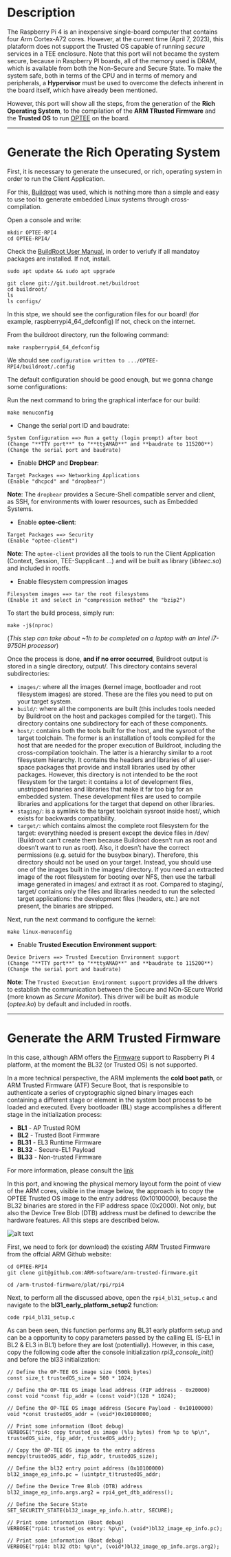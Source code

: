 # Description

The Raspberry Pi 4 is an inexpensive single-board computer that contains four Arm Cortex-A72 cores. However, at the current time (April 7, 2023), this plataform does not support the Trusted OS capable of running *secure* services in a TEE enclosure. Note that this port will not became the system secure, because in Raspberry PI boards, all of the memory used is DRAM, which is available from both the Non-Secure and Secure State. To make the system safe, both in terms of the CPU and in terms of memory and peripherals, a **Hypervisor** must be used to overcome the defects inherent in the board itself, which have already been mentioned.

However, this port will show all the steps, from the generation of the **Rich Operating System**, to the compilation of the **ARM TRusted Firmware** and the **Trusted OS** to run [OPTEE](https://www.op-tee.org/) on the board.

---

# Generate the Rich Operating System

First, it is necessary to generate the unsecured, or rich, operating system in order to run the Client Application. 

For this, [Buildroot](https://buildroot.org/) was used, which is nothing more than a simple and easy to use tool to generate embedded Linux systems through cross-compilation.

Open a console and write:

```
mkdir OPTEE-RPI4
cd OPTEE-RPI4/
```
Check the [BuildRoot User Manual](https://buildroot.org/downloads/manual/manual.html), in order to veriufy if all mandatoy packages are installed. 
If not, install.

```
sudo apt update && sudo apt upgrade

git clone git://git.buildroot.net/buildroot 
cd buildroot/
ls
ls configs/
```

In this stpe, we should see the configuration files for our board! (for example, raspberrypi4_64_defconfig)
If not, check on the internet.

From the buildroot directory, run the following command:

```
make raspberrypi4_64_defconfig
```

We should see `configuration written to .../OPTEE-RPI4/buildroot/.config`

The default configuration should be good enough, but we gonna change some configurations:

Run the next command to bring the graphical interface for our build:

```
make menuconfig
```

- Change the serial port ID and baudrate:
```
System Configuration ==> Run a getty (login prompt) after boot 
(Change "**TTY port**" to "**ttyAMA0**" and **baudrate to 115200**) (Change the serial port and baudrate)
```

- Enable **DHCP** and **Dropbear**:
```
Target Packages ==> Networking Applications
(Enable "dhcpcd" and "dropbear")
```
**Note**: The `dropbear` provides a Secure-Shell compatible server and client, as SSH, for environments with lower resources, such as Embedded Systems.

- Enable **optee-client**:
```
Target Packages ==> Security
(Enable "optee-client")
```

**Note**: The `optee-client` provides all the tools to run the Client Application (Context, Session, TEE-Supplicant ...) and will be built as library (*libteec.so*) and included in rootfs.


- Enable filesystem compression images
```
Filesystem images ==> tar the root filesystems 
(Enable it and select in "compression method" the "bzip2")
```

To start the build process, simply run:

```
make -j$(nproc)
```

(*This step can take about ~1h to be completed on a laptop with an Intel i7-9750H processor*)

Once the process is done, **and if no error occurred**, Buildroot output is stored in a single directory, output/. This directory contains several subdirectories:

- `images/`: where all the images (kernel image, bootloader and root filesystem images) are stored. These are the files you need to put on your target system.
- `build/`: where all the components are built (this includes tools needed by Buildroot on the host and packages compiled for the target). This directory contains one subdirectory for each of these components.
- `host/`: contains both the tools built for the host, and the sysroot of the target toolchain. The former is an installation of tools compiled for the host that are needed for the proper execution of Buildroot, including the cross-compilation toolchain. The latter is a hierarchy similar to a root filesystem hierarchy. It contains the headers and libraries of all user-space packages that provide and install libraries used by other packages. However, this directory is not intended to be the root filesystem for the target: it contains a lot of development files, unstripped binaries and libraries that make it far too big for an embedded system. These development files are used to compile libraries and applications for the target that depend on other libraries.
- `staging/`: is a symlink to the target toolchain sysroot inside host/, which exists for backwards compatibility.
- `target/`: which contains almost the complete root filesystem for the target: everything needed is present except the device files in /dev/ (Buildroot can’t create them because Buildroot doesn’t run as root and doesn’t want to run as root). Also, it doesn’t have the correct permissions (e.g. setuid for the busybox binary). Therefore, this directory should not be used on your target. Instead, you should use one of the images built in the images/ directory. If you need an extracted image of the root filesystem for booting over NFS, then use the tarball image generated in images/ and extract it as root. Compared to staging/, target/ contains only the files and libraries needed to run the selected target applications: the development files (headers, etc.) are not present, the binaries are stripped.

Next, run the next command to configure the kernel:

```
make linux-menuconfig
```

- Enable **Trusted Execution Environment support**:
```
Device Drivers ==> Trusted Execution Environment support
(Change "**TTY port**" to "**ttyAMA0**" and **baudrate to 115200**) (Change the serial port and baudrate)
```

**Note**: The `Trusted Execution Environment support` provides all the drivers to establish the communication between the Secure and NOn-SEcure World (more known as *Secure Monitor*). This driver will be built as module (*optee.ko*) by default and included in rootfs.

---

# Generate the ARM Trusted Firmware

In this case, although ARM offers the [Firmware](https://github.com/ARM-software/arm-trusted-firmware) support to Raspberry Pi 4 platform, at the moment the BL32 (or Trusted OS) is not supported.

In a more technical perspective, the ARM implements the **cold boot path**, or ARM Trusted Firmware (ATF) Secure Boot, that is responsible to authenticate a series of cryptographic signed binary images each containing a different stage or element in the system boot process to be loaded and executed. Every bootloader (BL) stage accomplishes a different stage in the initialization process:

- **BL1** - AP Trusted ROM
- **BL2** - Trusted Boot Firmware
- **BL31** - EL3 Runtime Firmware
- **BL32** - Secure-EL1 Payload
- **BL33** - Non-trusted Firmware

For more information, please consult the [link](https://chromium.googlesource.com/chromiumos/third_party/arm-trusted-firmware/+/v1.2-rc0/docs/firmware-design.md)

In this port, and knowing the physical memory layout form the point of view of the ARM cores, visible in the image below, the approach is to copy the OPTEE Trusted OS image to the entry address (0x10100000), because the BL32 binaries are stored in the FIP address space (0x2000). Not only, but also the Device Tree Blob (DTB) address must be defined to dewcribe the hardware features. All this steps are described below.

![alt text](https://github.com/joaopeixoto13/OPTEE-RPI4/blob/main/Images/Memory.png)

First, we need to fork (or download) the existing ARM Trusted Firmware from the offcial ARM Github website:

```
cd OPTEE-RPI4
git clone git@github.com:ARM-software/arm-trusted-firmware.git

cd /arm-trusted-firmware/plat/rpi/rpi4
```

Next, to perform all the discussed above, open the `rpi4_bl31_setup.c` and navigate to the **bl31_early_platform_setup2** function:
```
code rpi4_bl31_setup.c
```
As can been seen, this function performs any BL31 early platform setup and can be a opportunity to copy parameters passed by the calling EL (S-EL1 in BL2 & EL3 in BL1) before they are lost (potentially). However, in this case, copy the following code after the console initialization *rpi3_console_init()* and before the bl33 initialization:

```
// Define the OP-TEE OS image size (500k bytes)
const size_t trustedOS_size = 500 * 1024;		

// Define the OP-TEE OS image load address (FIP address - 0x20000)
const void *const fip_addr = (const void*)(128 * 1024);	

// Define the OP-TEE OS image address (Secure Payload - 0x10100000)
void *const trustedOS_addr = (void*)0x10100000;				

// Print some information (Boot debug)
VERBOSE("rpi4: copy trusted_os image (%lu bytes) from %p to %p\n", trustedOS_size, fip_addr, trustedOS_addr);

// Copy the OP-TEE OS image to the entry address
memcpy(trustedOS_addr, fip_addr, trustedOS_size);	

// Define the bl32 entry point address (0x10100000)
bl32_image_ep_info.pc = (uintptr_t)trustedOS_addr;

// Define the Device Tree Blob (DTB) address
bl32_image_ep_info.args.arg2 = rpi4_get_dtb_address();		

// Define the Secure State
SET_SECURITY_STATE(bl32_image_ep_info.h.attr, SECURE);	

// Print some information (Boot debug)
VERBOSE("rpi4: trusted_os entry: %p\n", (void*)bl32_image_ep_info.pc);

// Print some information (Boot debug)
VERBOSE("rpi4: bl32 dtb: %p\n", (void*)bl32_image_ep_info.args.arg2);
```
